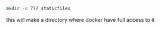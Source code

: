 ```bash
mkdir -m 777 staticfiles
```
this will make a directory where docker have full access to it
